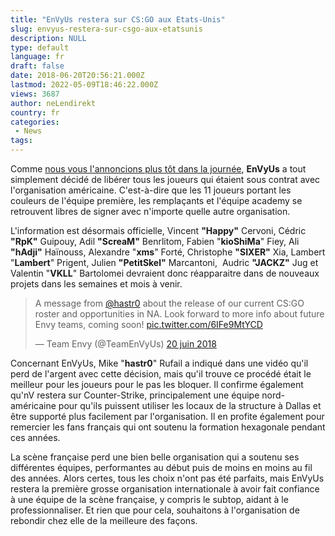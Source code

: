 ```yaml
---
title: "EnVyUs restera sur CS:GO aux Etats-Unis"
slug: envyus-restera-sur-csgo-aux-etatsunis
description: NULL
type: default
language: fr
draft: false
date: 2018-06-20T20:56:21.000Z
lastmod: 2022-05-09T18:46:22.000Z
views: 3687
author: neLendirekt
country: fr
categories:
 - News
tags:
---
```

Comme [nous vous l'annoncions plus tôt dans la journée](https://flickshot.fr/fr/article/envyus-va-liberer-tous-ses-joueurs/5b23bc41cb674), **EnVyUs** a tout simplement décidé de libérer tous les joueurs qui étaient sous contrat avec l'organisation américaine. C'est-à-dire que les 11 joueurs portant les couleurs de l'équipe première, les remplaçants et l'équipe academy se retrouvent libres de signer avec n'importe quelle autre organisation.

L'information est désormais officielle, Vincent **"Happy"** Cervoni,⁠ Cédric **"RpK"** Guipouy,⁠ Adil **"ScreaM"** Benrlitom,⁠ Fabien "**kioShiMa**" Fiey,⁠ Ali **"hAdji"** Haïnouss,⁠ Alexandre "**xms**" Forté,⁠ Christophe **"SIXER"** Xia,⁠ Lambert "**Lambert**" Prigent,⁠ Julien **"PetitSkel"** Marcantoni,⁠ ⁠ Audric **"JACKZ"** Jug et⁠ Valentin "**VKLL**" Bartolomei devraient donc réapparaitre dans de nouveaux projets dans les semaines et mois à venir.

> A message from [@hastr0](https://twitter.com/hastr0?ref%5Fsrc=twsrc%5Etfw) about the release of our current CS:GO roster and opportunities in NA. Look forward to more info about future Envy teams, coming soon! [pic.twitter.com/6IFe9MtYCD](https://t.co/6IFe9MtYCD)
> 
> — Team Envy (@TeamEnVyUs) [20 juin 2018](https://twitter.com/TeamEnVyUs/status/1009523702474526720?ref%5Fsrc=twsrc%5Etfw)

Concernant EnVyUs, Mike "**hastr0**" Rufail a indiqué dans une vidéo qu'il perd de l'argent avec cette décision, mais qu'il trouve ce procédé était le meilleur pour les joueurs pour le pas les bloquer. Il confirme également qu'nV restera sur Counter-Strike, principalement une équipe nord-américaine pour qu'ils puissent utiliser les locaux de la structure à Dallas et être supporté plus facilement par l'organisation. Il en profite également pour remercier les fans français qui ont soutenu la formation hexagonale pendant ces années. 

La scène française perd une bien belle organisation qui a soutenu ses différentes équipes, performantes au début puis de moins en moins au fil des années. Alors certes, tous les choix n'ont pas été parfaits, mais EnVyUs restera la première grosse organisation internationale à avoir fait confiance à une équipe de la scène française, y compris le subtop, aidant à le professionnaliser. Et rien que pour cela, souhaitons à l'organisation de rebondir chez elle de la meilleure des façons.
